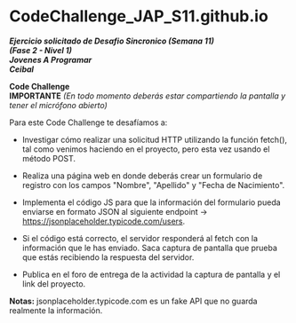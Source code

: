 # CodeChallenge_JAP_S11.github.io
***Ejercicio solicitado de Desafio Sincronico (Semana 11)***  
***(Fase 2 - Nivel 1)***  
***Jovenes A Programar***  
***Ceibal***

**Code Challenge**  
**IMPORTANTE** *(En todo momento deberás estar compartiendo la pantalla y tener el micrófono abierto)*

Para este Code Challenge te desafíamos a:
* Investigar cómo realizar una solicitud HTTP utilizando la función fetch(), tal como venimos haciendo en el proyecto, pero esta vez usando el método POST.

* Realiza una página web en donde deberás crear un formulario de registro con los campos "Nombre", "Apellido" y "Fecha de Nacimiento".

* Implementa el código JS para que la información del formulario pueda enviarse en formato JSON al siguiente endpoint -> https://jsonplaceholder.typicode.com/users.

* Si el código está correcto, el servidor responderá al fetch con la información que le has enviado. Saca captura de pantalla que prueba que estás recibiendo la respuesta del servidor.

* Publica en el foro de entrega de la actividad la captura de pantalla y el link del proyecto.

**Notas:**
jsonplaceholder.typicode.com es un fake API que no guarda realmente la información.
